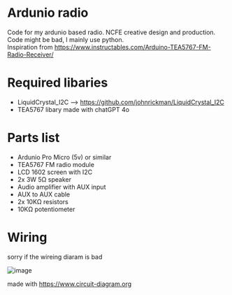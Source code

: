 # Ardunio radio
Code for my ardunio based radio. NCFE creative design and production.<br>
Code might be bad, I mainly use python.<br>
Inspiration from https://www.instructables.com/Arduino-TEA5767-FM-Radio-Receiver/

# Required libaries
 - LiquidCrystal_I2C --> https://github.com/johnrickman/LiquidCrystal_I2C
 - TEA5767 libary made with chatGPT 4o

# Parts list
 - Ardunio Pro Micro (5v) or similar
 - TEA5767 FM radio module
 - LCD 1602 screen with I2C
 - 2x 3W 5Ω speaker
 - Audio amplifier with AUX input
 - AUX to AUX cable
 - 2x 10KΩ resistors
 - 10KΩ potentiometer

# Wiring
sorry if the wireing diaram is bad

![image](https://github.com/user-attachments/assets/b9418515-1cf4-4fb1-9107-c46b3a47d177)

made with https://www.circuit-diagram.org
